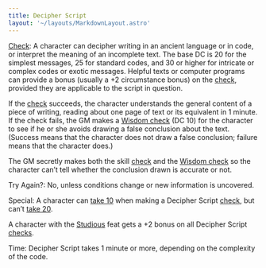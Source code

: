 ```yaml
---
title: Decipher Script
layout: '~/layouts/MarkdownLayout.astro'
---
```

[Check](/modern.d20.srd/skills/skill.basics): A character can
decipher writing in an ancient language or in code, or interpret the meaning
of an incomplete text. The base DC is 20 for the simplest messages, 25 for
standard codes, and 30 or higher for intricate or complex codes or exotic
messages. Helpful texts or computer programs can provide a bonus (usually a +2
circumstance bonus) on the
[check](/modern.d20.srd/skills/skill.basics), provided they are
applicable to the script in question.

If the [check](/modern.d20.srd/skills/skill.basics) succeeds, the
character understands the general content of a piece of writing, reading about
one page of text or its equivalent in 1 minute. If the check fails, the GM
makes a [Wisdom check](/modern.d20.srd/skills/skill.basics) (DC 10) for the
character to see if he or she avoids drawing a false conclusion about the
text. (Success means that the character does not draw a false conclusion;
failure means that the character does.)

The GM secretly makes both the skill
[check](/modern.d20.srd/skills/skill.basics) and the [Wisdom check](/modern.d20.srd/skills/skill.basics) so the character can’t tell
whether the conclusion drawn is accurate or not.

Try Again?: No, unless conditions change or new information is uncovered.

Special: A character can [take 10](/modern.d20.srd/skills/skill.basics) when making a Decipher
Script [check](/modern.d20.srd/skills/skill.basics), but can’t [take 20](/modern.d20.srd/skills/skill.basics).

A character with the [Studious](/modern.d20.srd/feats/studious) feat gets a +2
bonus on all Decipher Script
[checks](/modern.d20.srd/skills/skill.basics).

Time: Decipher Script takes 1 minute or more, depending on the complexity of
the code.

